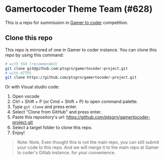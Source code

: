 # Gamertocoder Theme Team (#628)

This is a repo for summission in [Gamer to coder](https://gamertocoder.garena.co.th/) competition.

## Clone this repo
This repo is mirrored of one in Gamer to coder instance. You can clone this repo by using this command:
```bash
# with SSH (recommended)
git clone git@github.com:ptsgrn/gamertocoder-project.git
# with HTTPS
git clone https://github.com/ptsgrn/gamertocoder-project.git
```
Or with Visual studio code:
1. Open vscode
2. Ctrl + Shift + P (or Cmd + Shift + P) to open command palette.
3. Type `git clone` and press enter.
4. Select "Clone from GitHub" and press enter.
5. Paste this repository's url: https://github.com/ptsgrn/gamertocoder-project.git
6. Select a target folder to clone this repo.
7. Enjoy!

> Note: Note, Even thought this is not the main repo, you can still submit your code to this repo. And we will merge it to the main repo at Gamer to coder's Gitlab instance. for your convenience.

